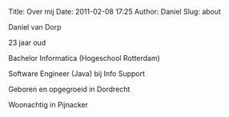 Title: Over mij
Date: 2011-02-08 17:25
Author: Daniel
Slug: about

Daniel van Dorp

23 jaar oud

Bachelor Informatica (Hogeschool Rotterdam)

Software Engineer (Java) bij Info Support

Geboren en opgegroeid in Dordrecht

Woonachtig in Pijnacker
